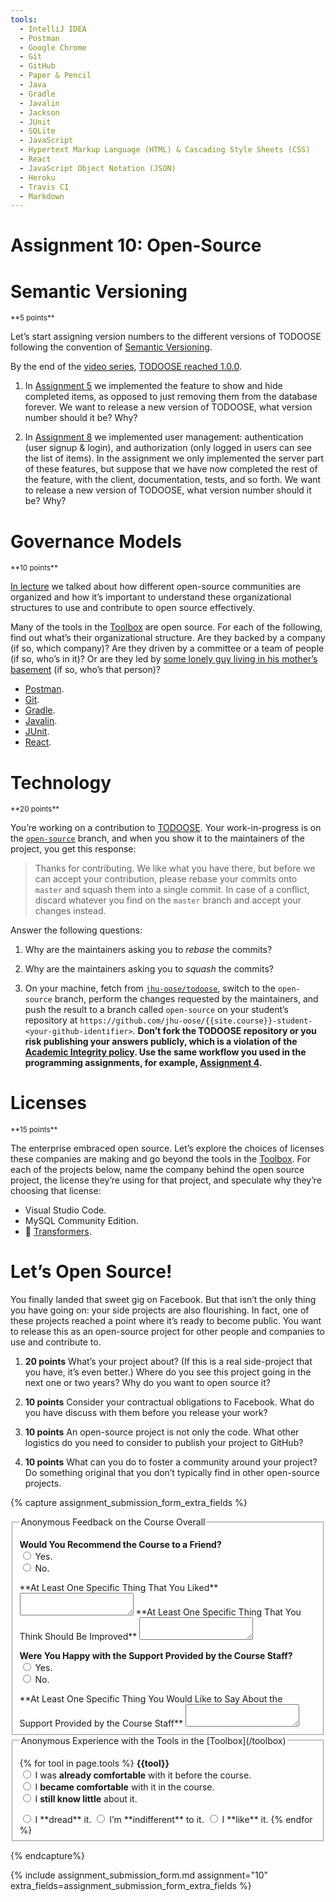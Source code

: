 ```yaml
---
tools:
  - IntelliJ IDEA
  - Postman
  - Google Chrome
  - Git
  - GitHub
  - Paper & Pencil
  - Java
  - Gradle
  - Javalin
  - Jackson
  - JUnit
  - SQLite
  - JavaScript
  - Hypertext Markup Language (HTML) & Cascading Style Sheets (CSS)
  - React
  - JavaScript Object Notation (JSON)
  - Heroku
  - Travis CI
  - Markdown
---
```


# Assignment 10: Open-Source

# Semantic Versioning

<small>
**5 points**
</small>

Let’s start assigning version numbers to the different versions of TODOOSE following the convention of [Semantic Versioning](https://semver.org).

By the end of the [video series](/todoose), [TODOOSE reached 1.0.0](https://github.com/jhu-oose/todoose/tree/2791792358553945d9c431ce1e672b0278c3c8ed).

1. In [Assignment 5](/assignments/5) we implemented the feature to show and hide completed items, as opposed to just removing them from the database forever. We want to release a new version of TODOOSE, what version number should it be? Why?

2. In [Assignment 8](/assignments/8) we implemented user management: authentication (user signup & login), and authorization (only logged in users can see the list of items). In the assignment we only implemented the server part of these features, but suppose that we have now completed the rest of the feature, with the client, documentation, tests, and so forth. We want to release a new version of TODOOSE, what version number should it be? Why?

# Governance Models

<small>
**10 points**
</small>

[In lecture](/lectures/10) we talked about how different open-source communities are organized and how it’s important to understand these organizational structures to use and contribute to open source effectively.

Many of the tools in the [Toolbox](/toolbox) are open source. For each of the following, find out what’s their organizational structure. Are they backed by a company (if so, which company)? Are they driven by a committee or a team of people (if so, who’s in it)? Or are they led by [some lonely guy living in his mother’s basement](https://vignette.wikia.nocookie.net/simpsons/images/9/9c/IMG_6116.jpg/revision/latest/scale-to-width-down/250?cb=20161030093222) (if so, who’s that person)?

- [Postman](/toolbox/#application-programming-interfaceapi-development-environmentade-postman).
- [Git](/toolbox/#version-control-systemvcs-git).
- [Gradle](/toolbox/#build-system-gradle).
- [Javalin](/toolbox/#web-server-javalin).
- [JUnit](/toolbox/#testing-framework-junit).
- [React](/toolbox/#user-interface-builder-react).

# Technology

<small>
**20 points**
</small>

You’re working on a contribution to [TODOOSE](https://github.com/jhu-oose/todoose). Your work-in-progress is on the [`open-source`](https://github.com/jhu-oose/todoose/tree/open-source) branch, and when you show it to the maintainers of the project, you get this response:

> Thanks for contributing. We like what you have there, but before we can accept your contribution, please rebase your commits onto `master` and squash them into a single commit. In case of a conflict, discard whatever you find on the `master` branch and accept your changes instead.

Answer the following questions:

1. Why are the maintainers asking you to _rebase_ the commits?

2. Why are the maintainers asking you to _squash_ the commits?

3. On your machine, fetch from [`jhu-oose/todoose`](https://github.com/jhu-oose/todoose), switch to the `open-source` branch, perform the changes requested by the maintainers, and push the result to a branch called `open-source` on your student’s repository at `https://github.com/jhu-oose/{{site.course}}-student-<your-github-identifier>`. **Don’t fork the TODOOSE repository or you risk publishing your answers publicly, which is a violation of the [Academic Integrity policy](/policies#academic-integrity). Use the same workflow you used in the programming assignments, for example, [Assignment 4](/assignments/4).**

# Licenses

<small>
**15 points**
</small>

The enterprise embraced open source. Let’s explore the choices of licenses these companies are making and go beyond the tools in the [Toolbox](/toolbox). For each of the projects below, name the company behind the open source project, the license they’re using for that project, and speculate why they’re choosing that license:

- Visual Studio Code.
- MySQL Community Edition.
- 🤗 [Transformers](https://github.com/huggingface/transformers).

# Let’s Open Source!

You finally landed that sweet gig on Facebook. But that isn’t the only thing you have going on: your side projects are also flourishing. In fact, one of these projects reached a point where it’s ready to become public. You want to release this as an open-source project for other people and companies to use and contribute to.

1. **20 points** What’s your project about? (If this is a real side-project that you have, it’s even better.) Where do you see this project going in the next one or two years? Why do you want to open source it?

2. **10 points** Consider your contractual obligations to Facebook. What do you have discuss with them before you release your work?

3. **10 points** An open-source project is not only the code. What other logistics do you need to consider to publish your project to GitHub?

4. **10 points** What can you do to foster a community around your project? Do something original that you don’t typically find in other open-source projects.

{% capture assignment_submission_form_extra_fields %}

<fieldset markdown="1">

<legend markdown="1">Anonymous Feedback on the Course Overall</legend>

**Would You Recommend the Course to a Friend?**  
<label>
<input type="radio" name="feedback[course][recommend]" value="yes" required>
Yes.
</label>  
<label>
<input type="radio" name="feedback[course][recommend]" value="no" required>
No.
</label>  

<label for="feedback--course--liked">
**At Least One Specific Thing That You Liked**
</label>
<textarea name="feedback[course][liked]" id="feedback--course--liked" required></textarea>

<label for="feedback--course--improved">
**At Least One Specific Thing That You Think Should Be Improved**
</label>
<textarea name="feedback[course][improved]" id="feedback--course--improved" required></textarea>

**Were You Happy with the Support Provided by the Course Staff?**  
<label>
<input type="radio" name="feedback[course][staff][liked]" value="yes" required>
Yes.
</label>  
<label>
<input type="radio" name="feedback[course][staff][liked]" value="no" required>
No.
</label>  

<label for="feedback--course--staff--open-ended">
**At Least One Specific Thing You Would Like to Say About the Support Provided by the Course Staff**
</label>
<textarea name="feedback[course][staff][open-ended]" id="feedback--course--staff--open-ended" required></textarea>

</fieldset>

<fieldset markdown="1">

<legend markdown="1">Anonymous Experience with the Tools in the [Toolbox](/toolbox)</legend>

{% for tool in page.tools %}
**{{tool}}**  
<label>
<input type="radio" name="feedback[toolbox][{{ tool | slugify }}][learned]" value="already-comfortable" required>
I was **already comfortable** with it before the course.
</label>  
<label>
<input type="radio" name="feedback[toolbox][{{ tool | slugify }}][learned]" value="became-comfortable" required>
I **became comfortable** with it in the course.
</label>  
<label>
<input type="radio" name="feedback[toolbox][{{ tool | slugify }}][learned]" value="still-know-little" required>
I **still know little** about it.
</label>

<label>
<input type="radio" name="feedback[toolbox][{{ tool | slugify }}][taste]" value="dread" required>
I **dread** it.
</label>  
<label>
<input type="radio" name="feedback[toolbox][{{ tool | slugify }}][taste]" value="indifferent" required>
I’m **indifferent** to it.
</label>  
<label>
<input type="radio" name="feedback[toolbox][{{ tool | slugify }}][taste]" value="like" required>
I **like** it.
</label>
{% endfor %}

</fieldset>

{% endcapture%}

{% include assignment_submission_form.md assignment="10" extra_fields=assignment_submission_form_extra_fields %}
